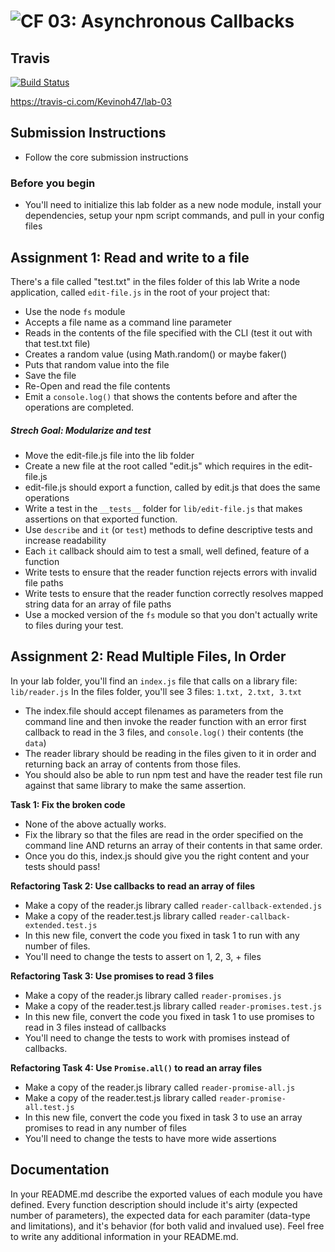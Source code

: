 ![CF](http://i.imgur.com/7v5ASc8.png) 03: Asynchronous Callbacks
===
## Travis
[![Build Status](https://travis-ci.com/Kevinoh47/lab-03.svg?branch=working03)](https://travis-ci.com/Kevinoh47/lab-03)

https://travis-ci.com/Kevinoh47/lab-03



## Submission Instructions
* Follow the core submission instructions

### Before you begin
* You'll need to initialize this lab folder as a new node module, install your dependencies, setup your npm script commands, and pull in your config files

## Assignment 1: Read and write to a file
There's a file called "test.txt" in the files folder of this lab
Write a node application, called `edit-file.js` in the root of your project that:

  * Use the node `fs` module
  * Accepts a file name as a command line parameter
  * Reads in the contents of the file specified with the CLI (test it out with that test.txt file)
  * Creates a random value (using Math.random() or maybe faker()
  * Puts that random value into the file
  * Save the file
  * Re-Open and read the file contents
  * Emit a `console.log()` that shows the contents before and after the operations are completed.

##### Strech Goal: Modularize and test
* Move the edit-file.js file into the lib folder
* Create a new file at the root called "edit.js" which requires in the edit-file.js
* edit-file.js should export a function, called by edit.js that does the same operations
* Write a test in the  `__tests__` folder for `lib/edit-file.js` that makes assertions on that exported function.
* Use `describe` and `it` (or `test`) methods to define descriptive tests and increase readability
* Each `it` callback should aim to test a small, well defined, feature of a function
* Write tests to ensure that the reader function rejects errors with invalid file paths
* Write tests to ensure that the reader function correctly resolves mapped string data for an array of file paths
* Use a mocked version of the `fs` module so that you don't actually write to files during your test.

## Assignment 2: Read Multiple Files, In Order
In your lab folder, you'll find an `index.js` file that calls on a library file: `lib/reader.js`
In the files folder, you'll see 3 files: `1.txt, 2.txt, 3.txt`
* The index.file should accept filenames as parameters from the command line and then invoke the reader function with an error first callback to read in the 3 files, and `console.log()` their contents (the `data`)
* The reader library should be reading in the files given to it in order and returning back an array of contents from those files.
* You should also be able to run npm test and have the reader test file run against that same library to make the same assertion.

**Task 1: Fix the broken code**
* None of the above actually works.
* Fix the library so that the files are read in the order specified on the command line AND returns an array of their contents in that same order.
* Once you do this, index.js should give you the right content and your tests should pass!

**Refactoring Task 2: Use callbacks to read an array of files**
* Make a copy of the reader.js library called `reader-callback-extended.js`
* Make a copy of the reader.test.js library called `reader-callback-extended.test.js`
* In this new file, convert the code you fixed in task 1 to run with any number of files.
* You'll need to change the tests to assert on 1, 2, 3, + files


**Refactoring Task 3: Use promises to read 3 files**
* Make a copy of the reader.js library called `reader-promises.js`
* Make a copy of the reader.test.js library called `reader-promises.test.js`
* In this new file, convert the code you fixed in task 1 to use promises to read in 3 files instead of callbacks
* You'll need to change the tests to work with promises instead of callbacks.


**Refactoring Task 4: Use `Promise.all()` to read an array files**
* Make a copy of the reader.js library called `reader-promise-all.js`
* Make a copy of the reader.test.js library called `reader-promise-all.test.js`
* In this new file, convert the code you fixed in task 3 to use an array promises to read in any number of files
* You'll need to change the tests to have more wide assertions


##  Documentation
In your README.md describe the exported values of each module you have defined. Every function description should include it's airty (expected number of parameters), the expected data for each paramiter (data-type and limitations), and it's behavior (for both valid and invalued use). Feel free to write any additional information in your README.md.
